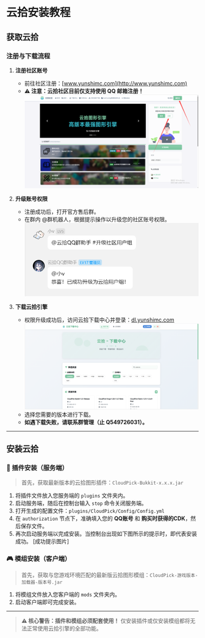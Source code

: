 # 云拾安装教程
## 获取云拾

### 注册与下载流程

1.  **注册社区账号**
    - 前往社区注册：[www.yunshimc.com](http://www.yunshimc.com)
    - **⚠️ 注意：云拾社区目前仅支持使用 QQ 邮箱注册！**
    ![注册页面](../image/1.png)

2.  **升级账号权限**
    - 注册成功后，打开官方售后群。
    - 在群内 @群机器人，根据提示操作以升级您的社区账号权限。
    ![机器人示例](../image/3.png)

3.  **下载云拾引擎**
    - 权限升级成功后，访问云拾下载中心并登录：[dl.yunshimc.com](http://dl.yunshimc.com)
    ![下载中心](../image/4.png)
    - 选择您需要的版本进行下载。
    - **如遇下载失败，请联系群管理（止 Q549726031）。**

---

## 安装云拾

### 🧩 插件安装（服务端）

> 首先，获取最新版本的云拾图形插件：`CloudPick-Bukkit-x.x.x.jar`

1.  将插件文件放入您服务端的 `plugins` 文件夹内。
2.  启动服务端，随后在控制台输入 `stop` 命令关闭服务端。
3.  打开生成的配置文件：`plugins/CloudPick/Config/Config.yml`
4.  在 `authorization` 节点下，准确填入您的 **QQ账号** 和 **购买时获得的CDK**，然后保存文件。
5.  再次启动服务端以完成安装。当控制台出现如下图所示的提示时，即代表安装成功。
    [成功提示图片]

### 🎮 模组安装（客户端）

> 首先，获取与您游戏环境匹配的最新版云拾图形模组：`CloudPick-游戏版本-加载器-版本号.jar`

1.  将模组文件放入您客户端的 `mods` 文件夹内。
2.  启动客户端即可完成安装。

---

> **⚠️ 核心警告：插件和模组必须配套使用！**
> 仅安装插件或仅安装模组都将无法正常使用云拾引擎的全部功能。